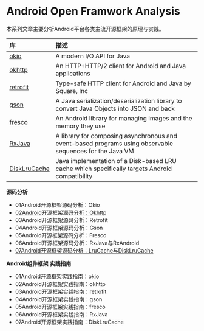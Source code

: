 # Android Open Framwork Analysis

本系列文章主要分析Android平台各类主流开源框架的原理与实践。

|库                                       |描述                                            |
|:----------------------------------------|:----------------------------------------------|
|[okio](https://github.com/square/okio)|A modern I/O API for Java
|[okhttp](https://github.com/square/okhttp)|An HTTP+HTTP/2 client for Android and Java applications
|[retrofit](https://github.com/square/retrofit)|Type-safe HTTP client for Android and Java by Square, Inc
|[gson](https://github.com/google/gson)|A Java serialization/deserialization library to convert Java Objects into JSON and back
|[fresco](https://github.com/facebook/fresco)|An Android library for managing images and the memory they use
|[RxJava](https://github.com/ReactiveX/RxJava)|A library for composing asynchronous and event-based programs using observable sequences for the Java VM
|[DiskLruCache](https://github.com/JakeWharton/DiskLruCache)|Java implementation of a Disk-based LRU cache which specifically targets Android compatibility


**源码分析**

- 01Android开源框架源码分析：Okio
- [02Android开源框架源码分析：Okhttp](https://github.com/guoxiaoxing/android-open-framwork-analysis/blob/master/doc/源码分析/02Android开源框架源码分析：Okhttp.md)
- 03Android开源框架源码分析：Retrofit
- 04Android开源框架源码分析：Gson
- 05Android开源框架源码分析：Fresco
- 06Android开源框架源码分析：RxJava与RxAndroid
- [07Android开源框架源码分析：LruCache与DiskLruCache](https://github.com/guoxiaoxing/android-open-framwork-analysis/blob/master/doc/源码分析/07Android开源框架源码分析：LruCache与DiskLruCache.md)

**Android组件框架**
**实践指南**

- 01Android开源框架实践指南：okio
- 02Android开源框架实践指南：okhttp
- 03Android开源框架实践指南：retrofit
- 04Android开源框架实践指南：gson
- 05Android开源框架实践指南：fresco
- 06Android开源框架实践指南：RxJava
- 07Android开源框架实践指南：DiskLruCache